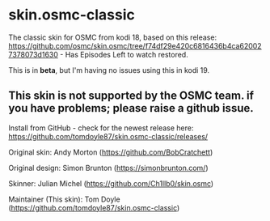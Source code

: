 # skin.osmc-classic

The classic skin for OSMC from kodi 18, based on this release: https://github.com/osmc/skin.osmc/tree/f74df29e420c6816436b4ca620027378073d1630 - Has Episodes Left to watch restored. 

This is in **beta**, but I'm having no issues using this in kodi 19. 

## This skin is not supported by the OSMC team. if you have problems; please raise a github issue.

Install from GitHub  - check for the newest release here: https://github.com/tomdoyle87/skin.osmc-classic/releases/

Original skin: Andy Morton (https://github.com/BobCratchett)

Original design: Simon Brunton (https://simonbrunton.com/)

Skinner: Julian Michel (https://github.com/Ch1llb0/skin.osmc)

Maintainer (This skin): Tom Doyle (https://github.com/tomdoyle87/skin.osmc-classic)
